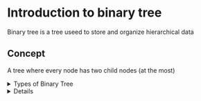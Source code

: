 # Introduction to binary tree

Binary tree is a tree useed to store and organize hierarchical data

## Concept

A tree where every node has two child nodes (at the most)


<details>

<summary>Types of Binary Tree</summary>
<br/>
1 - Full Binary Tree


2 - Complete Binary Tree 

3 - Perfect Binary Tree


4 - Balanced Binary Tree


5 - Degenerate Binary Tree


</details>


<details>




## Example 

### Primitive 


### non-primitive


## Projects








